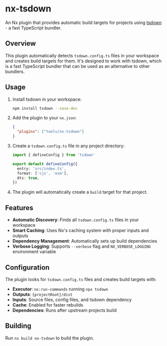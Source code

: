 # nx-tsdown

An Nx plugin that provides automatic build targets for projects using [tsdown](https://github.com/sxzz/tsdown) - a fast TypeScript bundler.

## Overview

This plugin automatically detects `tsdown.config.ts` files in your workspace and creates build targets for them. It's designed to work with tsdown, which is a fast TypeScript bundler that can be used as an alternative to other bundlers.

## Usage

1. Install tsdown in your workspace:
   ```bash
   npm install tsdown --save-dev
   ```

2. Add the plugin to your `nx.json`:
   ```json
   {
     "plugins": ["tools/nx-tsdown"]
   }
   ```

3. Create a `tsdown.config.ts` file in any project directory:
   ```typescript
   import { defineConfig } from 'tsdown'

   export default defineConfig({
     entry: 'src/index.ts',
     format: ['cjs', 'esm'],
     dts: true,
   })
   ```

4. The plugin will automatically create a `build` target for that project.

## Features

- **Automatic Discovery**: Finds all `tsdown.config.ts` files in your workspace
- **Smart Caching**: Uses Nx's caching system with proper inputs and outputs
- **Dependency Management**: Automatically sets up build dependencies
- **Verbose Logging**: Supports `--verbose` flag and `NX_VERBOSE_LOGGING` environment variable

## Configuration

The plugin looks for `tsdown.config.ts` files and creates build targets with:

- **Executor**: `nx:run-commands` running `npx tsdown`
- **Outputs**: `{projectRoot}/dist`
- **Inputs**: Source files, config files, and tsdown dependency
- **Cache**: Enabled for faster rebuilds
- **Dependencies**: Runs after upstream projects build

## Building

Run `nx build nx-tsdown` to build the plugin.
